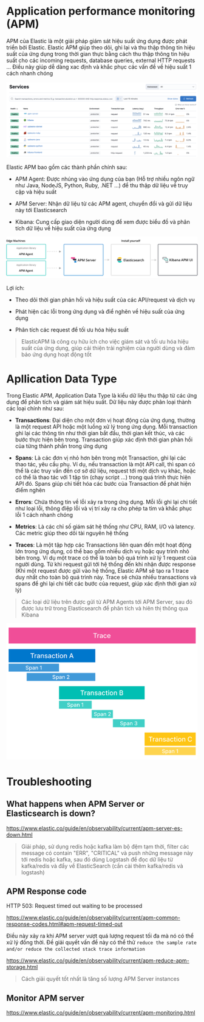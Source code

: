 # Application performance monitoring (APM)

APM của Elastic là một giải pháp giám sát hiệu suất ứng dụng được phát triển bởi Elastic. Elastic APM giúp theo dõi, ghi lại và thu thập thông tin hiệu suất của ứng dụng trong thời gian thực bằng cách thu thập thông tin hiệu suất cho các incoming requests, database queries, external HTTP requests ... Điều này giúp dễ dàng xac định và khắc phục các vấn đề về hiệu suất 1 cách nhanh chóng

![apm](../images/apm.png)

Elastic APM bao gồm các thành phần chính sau:

- APM Agent: Được nhúng vào ứng dụng của bạn (Hỗ trợ nhiều ngôn ngữ như Java, NodeJS, Python, Ruby, .NET ...) để thu thập dữ liệu về truy cập và hiệu suất

- APM Server: Nhận dữ liệu từ các APM agent, chuyển đổi và gửi dữ liệu này tới Elasticsearch

- Kibana: Cung cấp giao diện người dùng để xem được biểu đồ và phân tích dữ liệu về hiệu suất của ứng dụng

![component_apm](../images/../images/component_apm.png)

Lợi ích: 

- Theo dõi thời gian phản hồi và hiệu suất của các API/request và dịch vụ

- Phát hiện các lỗi trong ứng dụng và điể nghẽn về hiệu suất của ứng dụng

- Phân tích các request để tối ưu hóa hiệu suất

> ElasticAPM là công cụ hữu ích cho việc giám sát và tối ưu hóa hiệu suất của ứng dụng, giúp cải thiện trải nghiệm của người dùng và đảm bảo ứng dụng hoạt động tốt

# Apllication Data Type

Trong Elastic APM, Application Data Type là kiểu dữ liệu thu thập từ các ứng dụng để phân tích và giám sát hiệu suất. Dữ liệu này được phân loại thành các loại chính như sau:

- **Transactions**: Đại diện cho một đơn vị hoạt động của ứng dụng, thường là một request API hoặc một luồng xử lý trong ứng dụng. Mỗi transaction ghi lại các thông tin như thời gian bắt đầu, thời gian kết thúc, và các bước thực hiện bên trong. Transaction giúp xác định thời gian phản hồi của từng thành phần trong ứng dụng

- **Spans**: Là các đơn vị nhỏ hơn bên trong một Transaction, ghi lại các thao tác, yêu cầu phụ. Ví dụ, nếu transaction là một API call, thì span có thể là các truy vấn đến cơ sở dữ liệu, request tới một dịch vụ khác, hoặc có thể là thao tác với 1 tập tin (chạy script ...) trong quá trình thực hiện API đó. Spans giúp chi tiết hóa các bước của Transaction để phát hiện điểm nghẽn

- **Errors**: Chứa thông tin về lỗi xảy ra trong ứng dụng. Mỗi lỗi ghi lại chi tiết như loại lỗi, thông điệp lỗi và vị trí xảy ra cho phép ta tìm và khắc phục lỗi 1 cách nhanh chóng

- **Metrics**: Là các chỉ số giám sát hệ thống như CPU, RAM, I/O và latency. Các metric giúp theo dõi tài nguyên hệ thống

- **Traces**: Là một tập hợp các Transactions liên quan đến một hoạt động lớn trong ứng dụng, có thể bao gồm nhiều dịch vụ hoặc quy trình nhỏ bên trong. Ví dụ một trace có thể là toàn bộ quá trình xử lý 1 request của người dùng. Từ khi request gửi tới hệ thống đến khi nhận được response (Khi một request được gửi vào hệ thống, Elastic APM sẽ tạo ra 1 trace duy nhất cho toàn bộ quá trình này. Trace sẽ chứa nhiều transactions và spans để ghi lại chi tiết các bước của request, giúp xác định thời gian xử lý)

> Các loại dữ liệu trên được gửi từ APM Agents tới APM Server, sau đó được lưu trữ trong Elasticsearch để phân tích và hiên thị thông qua Kibana

![apm_data_type](../images/apm_data_type.png)

# Troubleshooting

## What happens when APM Server or Elasticsearch is down?

https://www.elastic.co/guide/en/observability/current/apm-server-es-down.html

> Giải pháp, sử dụng redis hoặc kafka làm bộ đệm tạm thời, filter các message có contain "ERR", "CRITICAL" và push những message này tới redis hoặc kafka, sau đó dùng Logstash để đọc dữ liệu từ kafka/redis và đẩy về ElasticSearch (cần cài thêm kafka/redis và logstash)

## APM Response code

HTTP 503: Request timed out waiting to be processed

https://www.elastic.co/guide/en/observability/current/apm-common-response-codes.html#apm-request-timed-out

Điều này xảy ra khi APM server vượt quá lượng request tối đa mà nó có thể xử lý đồng thời. Đề giải quyết vấn đề này có thể thử `reduce the sample rate and/or reduce the collected stack trace information`

https://www.elastic.co/guide/en/observability/current/apm-reduce-apm-storage.html

> Cách giải quyết tốt nhất là tăng số lượng APM Server instances

## Monitor APM server

https://www.elastic.co/guide/en/observability/current/apm-monitoring.html